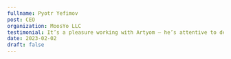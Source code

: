 ```yaml
---
fullname: Pyotr Yefimov
post: CEO
organization: MoosYo LLC
testimonial: It’s a pleasure working with Artyom — he’s attentive to detail, meticulous in his code, and always keeps the end result in focus. He helped the team navigate complex areas and generously shared his experience.
date: 2023-02-02
draft: false
---
```

